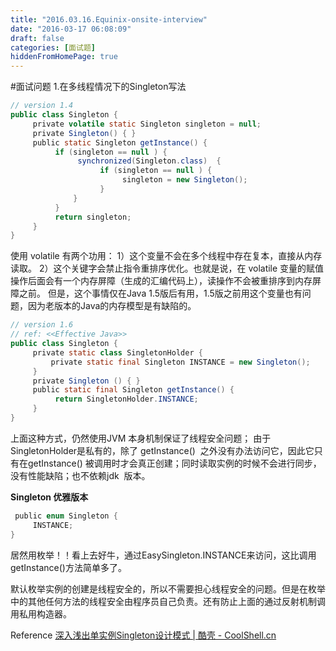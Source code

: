```yaml
---
title: "2016.03.16.Equinix-onsite-interview"
date: "2016-03-17 06:08:09"
draft: false
categories: [面试题]
hiddenFromHomePage: true
---
```

#面试问题
1.在多线程情况下的Singleton写法
```java
// version 1.4 
public class Singleton {
     private volatile static Singleton singleton = null;
     private Singleton() { }
     public static Singleton getInstance() {
          if (singleton == null ) {
               synchronized(Singleton.class)  {
                    if (singleton == null ) {
                         singleton = new Singleton();
                    }
              }
          }
          return singleton;
     }
}
```
使用 volatile 有两个功用：
1）这个变量不会在多个线程中存在复本，直接从内存读取。
2）这个关键字会禁止指令重排序优化。也就是说，在 volatile 变量的赋值操作后面会有一个内存屏障（生成的汇编代码上），读操作不会被重排序到内存屏障之前。
但是，这个事情仅在Java 1.5版后有用，1.5版之前用这个变量也有问题，因为老版本的Java的内存模型是有缺陷的。
```java
// version 1.6
// ref: <<Effective Java>> 
public class Singleton {
     private static class SingletonHolder {
         private static final Singleton INSTANCE = new Singleton(); 
     }
     private Singleton () { }
     public static final Singleton getInstance() {
          return SingletonHolder.INSTANCE;
     }
}
```
上面这种方式，仍然使用JVM 本身机制保证了线程安全问题； 由于SingletonHolder是私有的，除了
getInstance()  之外没有办法访问它，因此它只有在getInstance() 被调用时才会真正创建；同时读取实例的时候不会进行同步，没有性能缺陷；也不依赖jdk  版本。

**Singleton 优雅版本**
```java
 public enum Singleton {
     INSTANCE;
}
```
居然用枚举！！看上去好牛，通过EasySingleton.INSTANCE来访问，这比调用getInstance()方法简单多了。

默认枚举实例的创建是线程安全的，所以不需要担心线程安全的问题。但是在枚举中的其他任何方法的线程安全由程序员自己负责。还有防止上面的通过反射机制调用私用构造器。

Reference
[深入浅出单实例Singleton设计模式 | 酷壳 - CoolShell.cn](http://coolshell.cn/articles/265.html)
